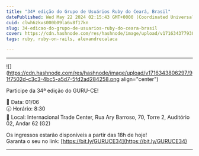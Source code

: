 ```yaml
---
title: "34ª edição do Grupo de Usuários Ruby do Ceará, Brasil"
datePublished: Wed May 22 2024 02:15:43 GMT+0000 (Coordinated Universal Time)
cuid: clwh6zkvs000b09la6v8f17kn
slug: 34-edicao-do-grupo-de-usuarios-ruby-do-ceara-brasil
cover: https://cdn.hashnode.com/res/hashnode/image/upload/v1716343779386/e1e2e9a8-f0e9-48d6-afcf-3f8bcebfa822.png
tags: ruby, ruby-on-rails, alexandrecalaca

---
```


---

![](https://cdn.hashnode.com/res/hashnode/image/upload/v1716343806297/91f7502d-c3c3-4bc5-a5d7-5fd2ad284258.png align="center")

Participe da 34ª edição do GURU-CE!

📅 Data: 01/06  
🕣 Horário: 8:30  
📍 Local: Internacional Trade Center, Rua Ary Barroso, 70, Torre 2, Auditório 02, Andar 62 (G2)

Os ingressos estarão disponíveis a partir das 18h de hoje!  
Garanta o seu no link: [https://bit.ly/GURUCE34](https://bit.ly/GURUCE34)

---